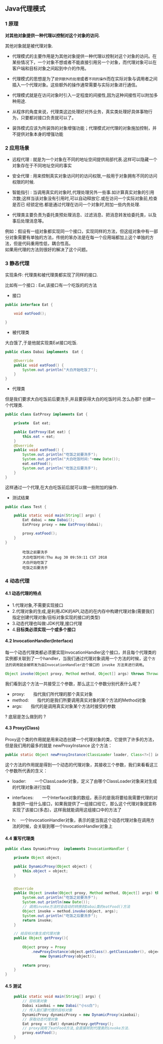 ## Java代理模式

### 1 原理

__对其他对象提供一种代理以控制对这个对象的访问.__  <br>

其他对象就是被代理对象.

* 代理模式的主要作用是为其他对象提供一种代理以控制对这个对象的访问。在某些情况下，一个对象不想或者不能直接引用另一个对象，而代理对象可以在客户端和目标对象之间起到中介的作用。

* 代理模式的思想是为了`提供额外的处理`或者`不同的操作`而在实际对象与调用者之间插入一个代理对象。这些额外的操作通常需要与实际对象进行通信。
    
* 代理模式就是在访问对象时引入一定程度的间接性,因为这种间接性可以附加多种用途.

* 从程序的角度来说，代理类这边处理好对外业务，真实类处理好具体事物行为，只要都对接口负责就可以了。

* 装饰模式应该为所装饰的对象增强功能；代理模式对代理的对象施加控制，并不提供对象本身的增强功能

### 2 应用场景

* 远程代理 : 就是为一个对象在不同的地址空间提供局部代表.这样可以隐藏一个对象存在于不同地址空间的事实
* 安全代理 : 用来控制真实对象访问时的访问权限,一般用于对象拥有不同的访问权限的时候.
* 智能指引 : 当调用真实的对象时,代理处理另外一些事.如计算真实对象的引用次数;这样当该对象没有引用时,可以自动释放它.或在访问一个实际对象前,检查是否已                 经锁定他.都是通过代理在访问一个对象时,附加一些内务处理.

* 代理类主要负责为委托类预处理消息、过滤消息、把消息转发给委托类，以及事后处理消息等。

例如：假设有一组对象都实现同一个接口，实现同样的方法，但这组对象中有一部分对象需要有单独的方法，传统的笨办法是在每一个应用端都加上这个单独的方法，但是代码重用性低，耦合性高。 <br>
如果用代理的方法则很好的解决了这个问题。


### 3  静态代理

实现条件: 代理类和被代理类都实现了同样的接口.

比如有一个接口 : Eat,该接口有一个吃饭的的方法

* 接口

``` java 
public interface Eat {

    void eatFood();

}
```

* 被代理类

大白饿了,于是他就实现类Eat接口吃饭.
``` java
public class Dabai implements  Eat {

    @Override
    public void eatFood() {
        System.out.println("大白开始吃饭了");
    }
}

```
* 代理类

但是我们要求大白吃饭前后要洗手,并且要获得大白的吃饭时间.怎么办那? 创建一个代理类.

``` java
public class EatProxy implements Eat {

    private  Eat eat;

    public EatProxy(Eat eat) {
        this.eat = eat;
    }
    @Override
    public void eatFood() {
        System.out.println("吃饭之前要洗手");
        System.out.println("大白吃饭时间:"+new Date());
        eat.eatFood();
        System.out.println("吃饭之后要洗手");
    }
}

```

这样通过一个代理,在大白吃饭前后就可以做一些附加的操作.

* 测试结果
``` java
public class Test {

    public static void main(String[] args) {
        Eat dabai = new Dabai();
        EatProxy proxy = new EatProxy(dabai);

        proxy.eatFood();
    }
}

```
            吃饭之前要洗手
            大白吃饭时间:Thu Aug 30 09:59:11 CST 2018
            大白开始吃饭了
            吃饭之后要洗手

### 4 动态代理

#### 4.1 动态代理的特点

* 1.代理对象,不需要实现接口
* 2.代理对象的生成,是利用JDK的API,动态的在内存中构建代理对象(需要我们指定创建代理对象/目标对象实现的接口的类型)
* 3.动态代理也叫做:JDK代理,接口代理
* 4.__目标类必须实现一个或多个接口__

#### 4.2 InvocationHandler(Interface)

每一个动态代理类都必须要实现InvocationHandler这个接口，并且每个代理类的实例都关联到了一个handler，当我们通过代理对象调用一个方法的时候，这个`方法的调用就会被转发为由InvocationHandler这个接口的 invoke 方法来进行调用`。

``` java 
Object invoke(Object proxy, Method method, Object[] args) throws Throwable
```
我们看到这个方法一共接受三个参数，那么这三个参数分别代表什么呢？

* proxy:　　指代我们所代理的那个真实对象
* method:　　指代的是我们所要调用真实对象的某个方法的Method对象
* args:　　指代的是调用真实对象某个方法时接受的参数

? 底层是怎么做到的 ?

#### 4.3 Proxy(Class)

Proxy这个类的作用就是用来动态创建一个代理对象的类，它提供了许多的方法，但是我们用的最多的就是 newProxyInstance 这个方法：

``` java 
public static Object newProxyInstance(ClassLoader loader, Class<?>[] interfaces, InvocationHandler h) 
``` 

这个方法的作用就是得到一个动态的代理对象，其接收三个参数，我们来看看这三个参数所代表的含义：



* loader:　　一个ClassLoader对象，定义了由哪个ClassLoader对象来对生成的代理对象进行加载

* interfaces:　　一个Interface对象的数组，表示的是我将要给我需要代理的对象提供一组什么接口，如果我提供了一组接口给它，那么这个代理对象就宣称实现了该接口(多态)，这样我就能调用这组接口中的方法了

* h:　一个InvocationHandler对象，表示的是当我这个动态代理对象在调用方法的时候，会关联到哪一个InvocationHandler对象上



#### 4.4 重写代理类

``` java
public class DynamicProxy  implements InvocationHandler {

    private Object object;

    public DynamicProxy(Object object) {
        this.object = object;
    }


    @Override
    public Object invoke(Object proxy, Method method, Object[] args) throws Throwable {
        System.out.println("吃饭之前要洗手");
        System.out.println(new Date());
        // 调用invoke方法时会自动的转换到Dabai类的eatFood()方法
        Object invoke = method.invoke(object, args);
        System.out.println("吃饭之后要洗手");
        return invoke;
    }

    // 给目标对象生成代理对象
    public Object getProxy(){
        
        Object proxy = Proxy
            .newProxyInstance(object.getClass().getClassLoader(), object.getClass().getInterfaces(),
                new DynamicProxy(object));
        
        return proxy;
    }
}
``` 
#### 4.5 测试

``` java
    public static void main(String[] args) {
        // 目标类对象
        Dabai xiaobai = new Dabai("小ss白");
        // 传入我们要代理的目标对象
        DynamicProxy dynamicProxy = new DynamicProxy(xiaobai);
        // 获取动态代理对象
        Eat proxy = (Eat) dynamicProxy.getProxy();
        // proxy调用了eatFood方法,会直接转到代理类的invoke方法.
        proxy.eatFood();
    }
```









